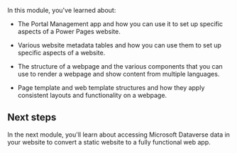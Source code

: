 In this module, you've learned about:

- The Portal Management app and how you can use it to set up specific aspects of a Power Pages website.

- Various website metadata tables and how you can use them to set up specific aspects of a website.

- The structure of a webpage and the various components that you can use to render a webpage and show content from multiple languages.

- Page template and web template structures and how they apply consistent layouts and functionality on a webpage.

## Next steps

In the next module, you'll learn about accessing Microsoft Dataverse data in your website to convert a static website to a fully functional web app.
